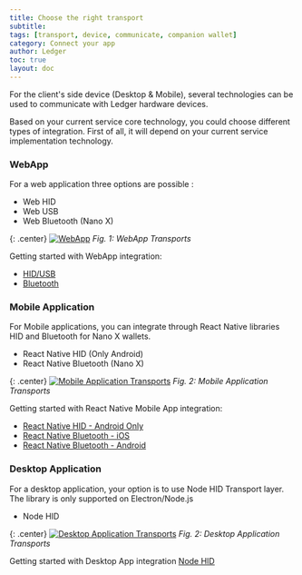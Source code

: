 ```yaml
---
title: Choose the right transport
subtitle: 
tags: [transport, device, communicate, companion wallet]
category: Connect your app
author: Ledger
toc: true
layout: doc
---
```


For the client's side device (Desktop & Mobile), several technologies can be used to communicate with Ledger hardware devices.

Based on your current service core technology, you could choose different types of integration. First of all, it will depend on your current service implementation technology.

### WebApp
For a web application three options are possible :
- Web HID
- Web USB
- Web Bluetooth (Nano X)

{: .center}
[![WebApp](../images/webAppsummary.png)](../images/webAppsummary.png)
*Fig. 1: WebApp Transports*

Getting started with WebApp integration:
 - [HID/USB](../web-hid-usb/)
 - [Bluetooth](../web-bluetooth/)
 

### Mobile Application
For Mobile applications, you can integrate through React Native libraries HID and Bluetooth for Nano X wallets.
- React Native HID (Only Android)
- React Native Bluetooth (Nano X)

{: .center}
[![Mobile Application Transports](../images/mobile-integration.png)](../images/mobile-integration.png)
*Fig. 2: Mobile Application Transports*

Getting started with React Native Mobile App integration:
 - [React Native HID - Android Only](../react-native-android-hid/)
 - [React Native Bluetooth - iOS](../react-native-bluetooth-ios/)
 - [React Native Bluetooth - Android](../react-native-bluetooth-android/)

### Desktop Application
For a desktop application, your option is to use Node HID Transport layer. The library is only supported on Electron/Node.js
- Node HID


{: .center}
[![Desktop Application Transports](../images/desktop-integration.png)](../images/desktop-integration.png)
*Fig. 2: Desktop Application Transports*

Getting started with Desktop App integration [Node HID](../node-electron-hid/)
